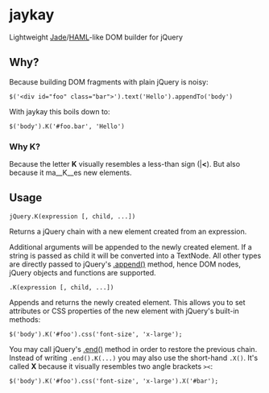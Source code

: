 jaykay
======

Lightweight [Jade](http://jade-lang.com)/[HAML](http://haml-lang.com)-like DOM builder for jQuery

Why?
----

Because building DOM fragments with plain jQuery is noisy:
  
    $('<div id="foo" class="bar">').text('Hello').appendTo('body')

With jaykay this boils down to: 

    $('body').K('#foo.bar', 'Hello')
    
### Why K?

Because the letter __K__ visually resembles a less-than sign (|__<__).
But also because it ma__K__es new elements.

Usage
-----

`jQuery.K(expression [, child, ...])`

Returns a jQuery chain with a new element created from an expression.

Additional arguments will be appended to the newly created element.
If a string is passed as child it will be converted into a TextNode.
All other types are directly passed to jQuery's
[.append()](http://api.jquery.com/append/) method, hence DOM nodes, 
jQuery objects and functions are supported.

`.K(expression [, child, ...])`

Appends and returns the newly created element. This allows you to set
attributes or CSS properties of the new element with jQuery's built-in
methods:

    $('body').K('#foo').css('font-size', 'x-large');

You may call jQuery's [.end()](http://api.jquery.com/end/) method in
order to restore the previous chain. Instead of writing `.end().K(...)`
you may also use the short-hand `.X()`. It's called __X__ because it 
visually resembles two angle brackets `><`:

    $('body').K('#foo').css('font-size', 'x-large').X('#bar');

